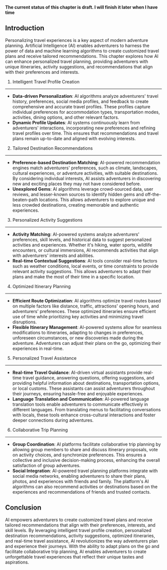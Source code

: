 **The current status of this chapter is draft. I will finish it later when I have time**

Introduction
------------

Personalizing travel experiences is a key aspect of modern adventure planning. Artificial Intelligence (AI) enables adventurers to harness the power of data and machine learning algorithms to create customized travel plans and receive tailored recommendations. This chapter explores how AI can enhance personalized travel planning, providing adventurers with unique itineraries, activity suggestions, and recommendations that align with their preferences and interests.

1. Intelligent Travel Profile Creation
--------------------------------------

* **Data-driven Personalization**: AI algorithms analyze adventurers' travel history, preferences, social media profiles, and feedback to create comprehensive and accurate travel profiles. These profiles capture individual preferences for accommodation types, transportation modes, activities, dining options, and other relevant factors.
* **Dynamic Profile Updates**: AI systems continuously learn from adventurers' interactions, incorporating new preferences and refining travel profiles over time. This ensures that recommendations and travel plans remain up-to-date and aligned with evolving interests.

2. Tailored Destination Recommendations
---------------------------------------

* **Preference-based Destination Matching**: AI-powered recommendation engines match adventurers' preferences, such as climate, landscapes, cultural experiences, or adventure activities, with suitable destinations. By considering individual interests, AI assists adventurers in discovering new and exciting places they may not have considered before.
* **Unexplored Gems**: AI algorithms leverage crowd-sourced data, user reviews, and lesser-known sources to identify hidden gems and off-the-beaten-path locations. This allows adventurers to explore unique and less crowded destinations, creating memorable and authentic experiences.

3. Personalized Activity Suggestions
------------------------------------

* **Activity Matching**: AI-powered systems analyze adventurers' preferences, skill levels, and historical data to suggest personalized activities and experiences. Whether it's hiking, water sports, wildlife encounters, or cultural immersions, AI recommends activities that align with adventurers' interests and abilities.
* **Real-time Contextual Suggestions**: AI tools consider real-time factors such as weather conditions, local events, or time constraints to provide relevant activity suggestions. This allows adventurers to adapt their plans and make the most of their time in a specific location.

4. Optimized Itinerary Planning
-------------------------------

* **Efficient Route Optimization**: AI algorithms optimize travel routes based on multiple factors like distance, traffic, attractions' opening hours, and adventurers' preferences. These optimized itineraries ensure efficient use of time while prioritizing key activities and minimizing travel disruptions.
* **Flexible Itinerary Management**: AI-powered systems allow for seamless modifications to itineraries, adapting to changes in preferences, unforeseen circumstances, or new discoveries made during the adventure. Adventurers can adjust their plans on the go, optimizing their experiences in real-time.

5. Personalized Travel Assistance
---------------------------------

* **Real-time Travel Guidance**: AI-driven virtual assistants provide real-time travel guidance, answering questions, offering suggestions, and providing helpful information about destinations, transportation options, or local customs. These assistants can assist adventurers throughout their journeys, ensuring hassle-free and enjoyable experiences.
* **Language Translation and Communication**: AI-powered language translation tools enable adventurers to communicate effectively in different languages. From translating menus to facilitating conversations with locals, these tools enhance cross-cultural interactions and foster deeper connections during adventures.

6. Collaborative Trip Planning
------------------------------

* **Group Coordination**: AI platforms facilitate collaborative trip planning by allowing group members to share and discuss itinerary proposals, vote on activity choices, and synchronize preferences. This ensures a collective and inclusive decision-making process, enhancing the overall satisfaction of group adventures.
* **Social Integration**: AI-powered travel planning platforms integrate with social media networks, enabling adventurers to share their plans, photos, and experiences with friends and family. The platform's AI algorithms can also recommend activities or destinations based on the experiences and recommendations of friends and trusted contacts.

Conclusion
----------

AI empowers adventurers to create customized travel plans and receive tailored recommendations that align with their preferences, interests, and skill levels. By leveraging intelligent travel profile creation, personalized destination recommendations, activity suggestions, optimized itineraries, and real-time travel assistance, AI revolutionizes the way adventurers plan and experience their journeys. With the ability to adapt plans on the go and facilitate collaborative trip planning, AI enables adventurers to create unforgettable travel experiences that reflect their unique tastes and aspirations.
